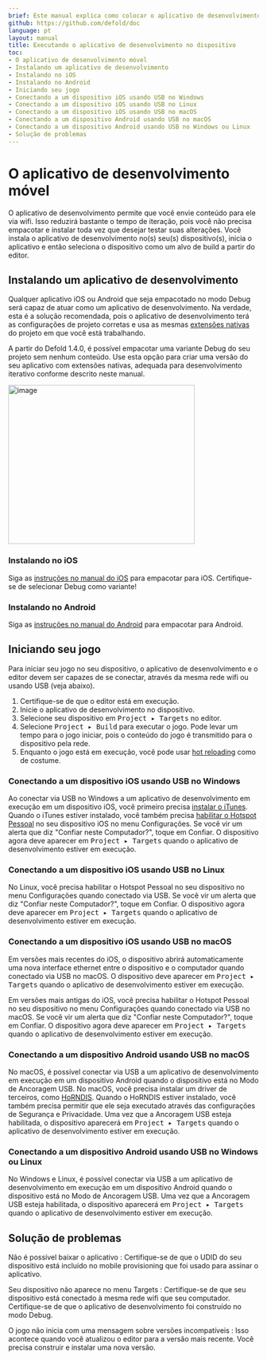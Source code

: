 ```yaml
---
brief: Este manual explica como colocar o aplicativo de desenvolvimento no seu dispositivo para desenvolvimento iterativo no dispositivo.
github: https://github.com/defold/doc
language: pt
layout: manual
title: Executando o aplicativo de desenvolvimento no dispositivo
toc:
- O aplicativo de desenvolvimento móvel
- Instalando um aplicativo de desenvolvimento
- Instalando no iOS
- Instalando no Android
- Iniciando seu jogo
- Conectando a um dispositivo iOS usando USB no Windows
- Conectando a um dispositivo iOS usando USB no Linux
- Conectando a um dispositivo iOS usando USB no macOS
- Conectando a um dispositivo Android usando USB no macOS
- Conectando a um dispositivo Android usando USB no Windows ou Linux
- Solução de problemas
---
```


# O aplicativo de desenvolvimento móvel

O aplicativo de desenvolvimento permite que você envie conteúdo para ele via wifi. Isso reduzirá bastante o tempo de iteração, pois você não precisa empacotar e instalar toda vez que desejar testar suas alterações. Você instala o aplicativo de desenvolvimento no(s) seu(s) dispositivo(s), inicia o aplicativo e então seleciona o dispositivo como um alvo de build a partir do editor.

## Instalando um aplicativo de desenvolvimento

Qualquer aplicativo iOS ou Android que seja empacotado no modo Debug será capaz de atuar como um aplicativo de desenvolvimento. Na verdade, esta é a solução recomendada, pois o aplicativo de desenvolvimento terá as configurações de projeto corretas e usa as mesmas [extensões nativas](/manuals/extensions/) do projeto em que você está trabalhando.

A partir do Defold 1.4.0, é possível empacotar uma variante Debug do seu projeto sem nenhum conteúdo. Use esta opção para criar uma versão do seu aplicativo com extensões nativas, adequada para desenvolvimento iterativo conforme descrito neste manual.

<img width="375" height="319" alt="image" src="https://github.com/user-attachments/assets/c911cd77-05fe-4996-bca7-9e8274667cdc" />

### Instalando no iOS

Siga as [instruções no manual do iOS](/manuals/ios/#creating-an-ios-application-bundle) para empacotar para iOS. Certifique-se de selecionar Debug como variante!

### Instalando no Android

Siga as [instruções no manual do Android](https://defold.com/pt/manuals/android/#creating-an-android-application-bundle) para empacotar para Android.

## Iniciando seu jogo

Para iniciar seu jogo no seu dispositivo, o aplicativo de desenvolvimento e o editor devem ser capazes de se conectar, através da mesma rede wifi ou usando USB (veja abaixo).

1. Certifique-se de que o editor está em execução.
2. Inicie o aplicativo de desenvolvimento no dispositivo.
3. Selecione seu dispositivo em <kbd>Project ▸ Targets</kbd> no editor.
4. Selecione <kbd>Project ▸ Build</kbd> para executar o jogo. Pode levar um tempo para o jogo iniciar, pois o conteúdo do jogo é transmitido para o dispositivo pela rede.
5. Enquanto o jogo está em execução, você pode usar [hot reloading](/manuals/hot-reload/) como de costume.

### Conectando a um dispositivo iOS usando USB no Windows

Ao conectar via USB no Windows a um aplicativo de desenvolvimento em execução em um dispositivo iOS, você primeiro precisa [instalar o iTunes](https://www.apple.com/lae/itunes/download/). Quando o iTunes estiver instalado, você também precisa [habilitar o Hotspot Pessoal](https://support.apple.com/en-us/HT204023) no seu dispositivo iOS no menu Configurações. Se você vir um alerta que diz "Confiar neste Computador?", toque em Confiar. O dispositivo agora deve aparecer em <kbd>Project ▸ Targets</kbd> quando o aplicativo de desenvolvimento estiver em execução.

### Conectando a um dispositivo iOS usando USB no Linux

No Linux, você precisa habilitar o Hotspot Pessoal no seu dispositivo no menu Configurações quando conectado via USB. Se você vir um alerta que diz "Confiar neste Computador?", toque em Confiar. O dispositivo agora deve aparecer em <kbd>Project ▸ Targets</kbd> quando o aplicativo de desenvolvimento estiver em execução.

### Conectando a um dispositivo iOS usando USB no macOS

Em versões mais recentes do iOS, o dispositivo abrirá automaticamente uma nova interface ethernet entre o dispositivo e o computador quando conectado via USB no macOS. O dispositivo deve aparecer em <kbd>Project ▸ Targets</kbd> quando o aplicativo de desenvolvimento estiver em execução.

Em versões mais antigas do iOS, você precisa habilitar o Hotspot Pessoal no seu dispositivo no menu Configurações quando conectado via USB no macOS. Se você vir um alerta que diz "Confiar neste Computador?", toque em Confiar. O dispositivo agora deve aparecer em <kbd>Project ▸ Targets</kbd> quando o aplicativo de desenvolvimento estiver em execução.

### Conectando a um dispositivo Android usando USB no macOS

No macOS, é possível conectar via USB a um aplicativo de desenvolvimento em execução em um dispositivo Android quando o dispositivo está no Modo de Ancoragem USB. No macOS, você precisa instalar um driver de terceiros, como [HoRNDIS](https://joshuawise.com/horndis#available_versions). Quando o HoRNDIS estiver instalado, você também precisa permitir que ele seja executado através das configurações de Segurança e Privacidade. Uma vez que a Ancoragem USB esteja habilitada, o dispositivo aparecerá em <kbd>Project ▸ Targets</kbd> quando o aplicativo de desenvolvimento estiver em execução.

### Conectando a um dispositivo Android usando USB no Windows ou Linux

No Windows e Linux, é possível conectar via USB a um aplicativo de desenvolvimento em execução em um dispositivo Android quando o dispositivo está no Modo de Ancoragem USB. Uma vez que a Ancoragem USB esteja habilitada, o dispositivo aparecerá em <kbd>Project ▸ Targets</kbd> quando o aplicativo de desenvolvimento estiver em execução.

## Solução de problemas

Não é possível baixar o aplicativo
: Certifique-se de que o UDID do seu dispositivo está incluído no mobile provisioning que foi usado para assinar o aplicativo.

Seu dispositivo não aparece no menu Targets
: Certifique-se de que seu dispositivo está conectado à mesma rede wifi que seu computador. Certifique-se de que o aplicativo de desenvolvimento foi construído no modo Debug.

O jogo não inicia com uma mensagem sobre versões incompatíveis
: Isso acontece quando você atualizou o editor para a versão mais recente. Você precisa construir e instalar uma nova versão.